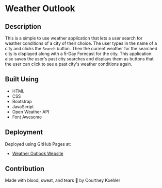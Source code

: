 # Weather Outlook

## Description

This is a simple to use weather application that lets a user search for weather conditions of a city of their choice. The user types in the name of a city and clicks the `Search` button. Then the current weather for the searched city is displayed along with a 5-Day Forecast for the city. This application also saves the user's past city searches and displays them as buttons that the user can click to see a past city's weather conditions again.

## Built Using

- HTML
- CSS
- Bootstrap
- JavaScript
- Open Weather API
- Font Awesome

## Deployment

Deployed using GitHub Pages at:
- [Weather Outlook Website](https://ckoehler16.github.io/Weather-Outlook/)

## Contribution

Made with blood, sweat, and tears :hot_face: by Courtney Koehler